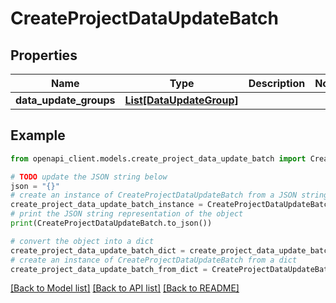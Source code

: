 # CreateProjectDataUpdateBatch


## Properties

Name | Type | Description | Notes
------------ | ------------- | ------------- | -------------
**data_update_groups** | [**List[DataUpdateGroup]**](DataUpdateGroup.md) |  | 

## Example

```python
from openapi_client.models.create_project_data_update_batch import CreateProjectDataUpdateBatch

# TODO update the JSON string below
json = "{}"
# create an instance of CreateProjectDataUpdateBatch from a JSON string
create_project_data_update_batch_instance = CreateProjectDataUpdateBatch.from_json(json)
# print the JSON string representation of the object
print(CreateProjectDataUpdateBatch.to_json())

# convert the object into a dict
create_project_data_update_batch_dict = create_project_data_update_batch_instance.to_dict()
# create an instance of CreateProjectDataUpdateBatch from a dict
create_project_data_update_batch_from_dict = CreateProjectDataUpdateBatch.from_dict(create_project_data_update_batch_dict)
```
[[Back to Model list]](../README.md#documentation-for-models) [[Back to API list]](../README.md#documentation-for-api-endpoints) [[Back to README]](../README.md)


